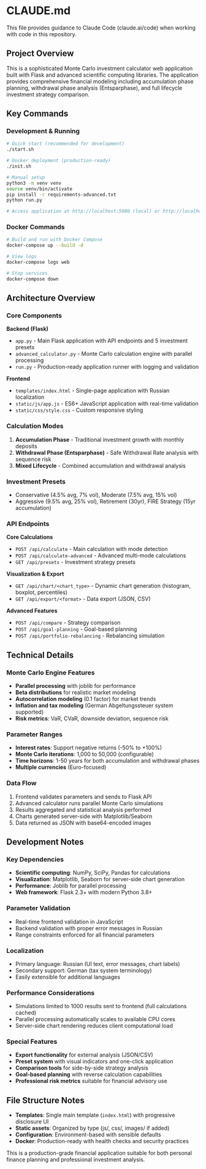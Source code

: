 # CLAUDE.md

This file provides guidance to Claude Code (claude.ai/code) when working with code in this repository.

## Project Overview

This is a sophisticated Monte Carlo investment calculator web application built with Flask and advanced scientific computing libraries. The application provides comprehensive financial modeling including accumulation phase planning, withdrawal phase analysis (Entsparphase), and full lifecycle investment strategy comparison.

## Key Commands

### Development & Running
```bash
# Quick start (recommended for development)
./start.sh

# Docker deployment (production-ready)
./init.sh

# Manual setup
python3 -m venv venv
source venv/bin/activate
pip install -r requirements-advanced.txt
python run.py

# Access application at http://localhost:5000 (local) or http://localhost:5001 (Docker)
```

### Docker Commands
```bash
# Build and run with Docker Compose
docker-compose up --build -d

# View logs
docker-compose logs web

# Stop services
docker-compose down
```

## Architecture Overview

### Core Components

**Backend (Flask)**
- `app.py` - Main Flask application with API endpoints and 5 investment presets
- `advanced_calculator.py` - Monte Carlo calculation engine with parallel processing
- `run.py` - Production-ready application runner with logging and validation

**Frontend**
- `templates/index.html` - Single-page application with Russian localization
- `static/js/app.js` - ES6+ JavaScript application with real-time validation
- `static/css/style.css` - Custom responsive styling

### Calculation Modes

1. **Accumulation Phase** - Traditional investment growth with monthly deposits
2. **Withdrawal Phase (Entsparphase)** - Safe Withdrawal Rate analysis with sequence risk
3. **Mixed Lifecycle** - Combined accumulation and withdrawal analysis

### Investment Presets
- Conservative (4.5% avg, 7% vol), Moderate (7.5% avg, 15% vol)
- Aggressive (9.5% avg, 25% vol), Retirement (30yr), FIRE Strategy (15yr accumulation)

### API Endpoints

**Core Calculations**
- `POST /api/calculate` - Main calculation with mode detection
- `POST /api/calculate-advanced` - Advanced multi-mode calculations
- `GET /api/presets` - Investment strategy presets

**Visualization & Export**
- `GET /api/chart/<chart_type>` - Dynamic chart generation (histogram, boxplot, percentiles)
- `GET /api/export/<format>` - Data export (JSON, CSV)

**Advanced Features**
- `POST /api/compare` - Strategy comparison
- `POST /api/goal-planning` - Goal-based planning
- `POST /api/portfolio-rebalancing` - Rebalancing simulation

## Technical Details

### Monte Carlo Engine Features
- **Parallel processing** with joblib for performance
- **Beta distributions** for realistic market modeling
- **Autocorrelation modeling** (0.1 factor) for market trends
- **Inflation and tax modeling** (German Abgeltungssteuer system supported)
- **Risk metrics**: VaR, CVaR, downside deviation, sequence risk

### Parameter Ranges
- **Interest rates**: Support negative returns (-50% to +100%)
- **Monte Carlo iterations**: 1,000 to 50,000 (configurable)
- **Time horizons**: 1-50 years for both accumulation and withdrawal phases
- **Multiple currencies** (Euro-focused)

### Data Flow
1. Frontend validates parameters and sends to Flask API
2. Advanced calculator runs parallel Monte Carlo simulations
3. Results aggregated and statistical analysis performed
4. Charts generated server-side with Matplotlib/Seaborn
5. Data returned as JSON with base64-encoded images

## Development Notes

### Key Dependencies
- **Scientific computing**: NumPy, SciPy, Pandas for calculations
- **Visualization**: Matplotlib, Seaborn for server-side chart generation
- **Performance**: Joblib for parallel processing
- **Web framework**: Flask 2.3+ with modern Python 3.8+

### Parameter Validation
- Real-time frontend validation in JavaScript
- Backend validation with proper error messages in Russian
- Range constraints enforced for all financial parameters

### Localization
- Primary language: Russian (UI text, error messages, chart labels)
- Secondary support: German (tax system terminology)
- Easily extensible for additional languages

### Performance Considerations
- Simulations limited to 1000 results sent to frontend (full calculations cached)
- Parallel processing automatically scales to available CPU cores
- Server-side chart rendering reduces client computational load

### Special Features
- **Export functionality** for external analysis (JSON/CSV)
- **Preset system** with visual indicators and one-click application
- **Comparison tools** for side-by-side strategy analysis
- **Goal-based planning** with reverse calculation capabilities
- **Professional risk metrics** suitable for financial advisory use

## File Structure Notes

- **Templates**: Single main template (`index.html`) with progressive disclosure UI
- **Static assets**: Organized by type (js/, css/, images/ if added)
- **Configuration**: Environment-based with sensible defaults
- **Docker**: Production-ready with health checks and security practices

This is a production-grade financial application suitable for both personal finance planning and professional investment analysis.